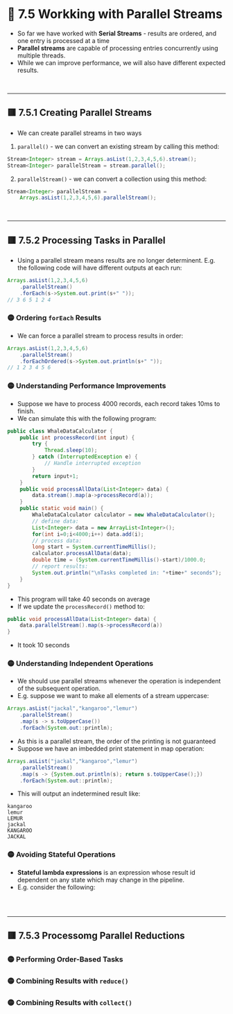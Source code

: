 <link href="../../styles.css" rel="stylesheet"></link>

# 🧠 7.5 Workking with Parallel Streams
* So far we have worked with **Serial Streams** - results are ordered, and one entry is processed at a time
* **Parallel streams** are capable of processing entries concurrently using multiple threads.
* While we can improve performance, we will also have different expected results.

<br><hr>

## 🟥 7.5.1 Creating Parallel Streams
* We can create parallel streams in two ways
1) `parallel()` - we can convert an existing stream by calling this method:
```java
Stream<Integer> stream = Arrays.asList(1,2,3,4,5,6).stream();
Stream<Integer> parallelStream = stream.parallel();
```
2) `parallelStream()` - we can convert a collection using this method:
```java
Stream<Integer> parallelStream =
    Arrays.asList(1,2,3,4,5,6).parallelStream();
```


<br><hr>


## 🟥 7.5.2 Processing Tasks in Parallel
* Using a parallel stream means results are no longer determinent. E.g. the following code will have different outputs at each run:
```java
Arrays.asList(1,2,3,4,5,6)
    .parallelStream()
    .forEach(s->System.out.print(s+" "));
// 3 6 5 1 2 4
```

### 🟡 Ordering `forEach` Results
* We can force a parallel stream to process results in order:
```java
Arrays.asList(1,2,3,4,5,6)
    .parallelStream()
    .forEachOrdered(s->System.out.println(s+" "));
// 1 2 3 4 5 6
```

### 🟡 Understanding Performance Improvements
* Suppose we have to process 4000 records, each record takes 10ms to finish.
* We can simulate this with the following program:
```java
public class WhaleDataCalculator {
    public int processRecord(int input) {
        try {
            Thread.sleep(10);
        } catch (InterruptedException e) {
            // Handle interrupted exception
        }
        return input+1;
    }
    public void processAllData(List<Integer> data) {
        data.stream().map(a->processRecord(a));
    }
    public static void main() {
        WhaleDataCalculator calculator = new WhaleDataCalculator();
        // define data:
        List<Integer> data = new ArrayList<Integer>();
        for(int i=0;i<4000;i++) data.add(i);
        // process data:
        long start = System.currentTimeMillis();
        calculator.processAllData(data);
        double time = (System.currentTimeMillis()-start)/1000.0;
        // report results:
        System.out.println("\nTasks completed in: "+time+" seconds");
    }
}
```
* This program will take 40 seconds on average
* If we update the `processRecord()` method to:
```java
public void processAllData(List<Integer> data) {
    data.parallelStream().map(s->processRecord(a))
}
```
* It took 10 seconds

### 🟡 Understanding Independent Operations
* We should use parallel streams whenever the operation is independent of the subsequent operation.
* E.g. suppose we want to make all elements of a stream uppercase:
```java
Arrays.asList("jackal","kangaroo","lemur")
    .parallelStream()
    .map(s -> s.toUpperCase())
    .forEach(System.out::println);
```
* As this is a parallel stream, the order of the printing is not guaranteed
* Suppose we have an imbedded print statement in map operation:
```java
Arrays.asList("jackal","kangaroo","lemur")
    .parallelStream()
    .map(s -> {System.out.println(s); return s.toUpperCase();})
    .forEach(System.out::println);
```
* This will output an indetermined result like:
```
kangaroo
lemur
LEMUR
jackal
KANGAROO
JACKAL
```
### 🟡 Avoiding Stateful Operations
* **Stateful lambda expressions** is an expression whose result id dependent on any state which may change in the pipeline.
* E.g. consider the following:
```java

```



<br><hr>

## 🟥 7.5.3 Processomg Parallel Reductions

### 🟡 Performing Order-Based Tasks


### 🟡 Combining Results with `reduce()`

### 🟡 Combining Results with `collect()`